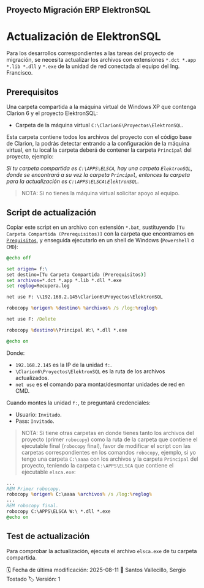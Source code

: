 ## Proyecto Migración ERP ElektronSQL
# Actualización de ElektronSQL

Para los desarrollos correspondientes a las tareas del proyecto de migración, se necesita actualizar los archivos con extensiones `*.dct *.app *.lib *.dll` y `*.exe` de la unidad de red conectada al equipo del Ing. Francisco.

## Prerequisitos

Una carpeta compartida a la máquina virtual de Windows XP que contenga Clarion 6 y el proyecto ElektronSQL:

- Carpeta de la máquina virtual `C:\Clarion6\Proyectos\ElektronSQL`.

Esta carpeta contiene todos los archivos del proyecto con el código base de Clarion, la podrás detectar entrando a la configuración de la máquina virtual, en tu local la carpeta deberá de contener la carpeta `Principal` del proyecto, ejemplo:

_Si tu carpeta compartida es `C:\APPS\ELSCA`, hay una carpeta `ElektronSQL`, donde se encontrará a su vez la carpeta `Principal`, entonces tu carpeta para la actualización es `C:\APPS\ELSCA\ElektronSQL`._

> NOTA: Si no tienes la máquina virtual solicitar apoyo al equipo.

## Script de actualización

Copiar este script en un archivo con extensión `*.bat`, sustituyendo `[Tu Carpeta Compartida (Prerequisitos)]` con la carpeta que encontramos en [`Prequisitos`](#prerequisitos), y enseguida ejecutarlo en un shell de Windows (`Powershell` o `CMD`):

```bat
@echo off

set origen= f:\
set destino=[Tu Carpeta Compartida (Prerequisitos)]
set archivos=*.dct *.app *.lib *.dll *.exe
set reglog=Recupera.log

net use F: \\192.168.2.145\Clarion6\Proyectos\ElektronSQL

robocopy %origen% %destino% %archivos% /s /log:%reglog%

net use F: /Delete

robocopy %destino%\Principal W:\ *.dll *.exe

@echo on
```

Donde:

- `192.168.2.145` es la IP de la unidad `f:`.
- `\Clarion6\Proyectos\ElektronSQL` es la ruta de los archivos actualizados.
- `net use` es el comando para montar/desmontar unidades de red en CMD.

Cuando montes la unidad `f:`, te preguntará credenciales:

- Usuario: `Invitado`.
- Pass: `Invitado`.

> NOTA: Si tiene otras carpetas en donde tienes tanto los archivos del proyecto (primer `robocopy`) como la ruta de la carpeta que contiene el ejecutable final (`robocopy` final), favor de modificar el script con las carpetas correspondientes en los comandos `robocopy`, ejemplo, si yo tengo una carpeta `C:\aaaa` con los archivos y la carpeta `Principal` del proyecto, teniendo la carpeta `C:\APPS\ELSCA` que contiene el ejecutable `elsca.exe`:

```bat
...
REM Primer robocopy.
robocopy %origen% C:\aaaa %archivos% /s /log:%reglog%
...
REM robocopy final.
robocopy C:\APPS\ELSCA W:\ *.dll *.exe
@echo on
```

## Test de actualización

Para comprobar la actualización, ejecuta el archivo `elsca.exe` de tu carpeta compartida.

🗓️ Fecha de última modificación: 2025-08-11 👤 Santos Vallecillo, Sergio Tostado 🏷️ Versión: 1
